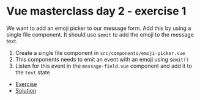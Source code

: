 # Vue masterclass day 2 - exercise 1

We want to add an emoji picker to our message form. Add this by using a single file component. It should use `$emit` to add the emoji to the message text.


1. Create a single file component in `src/components/emoji-picker.vue`
2. This components needs to emit an event with an emoji using `$emit()`
3. Listen for this event in the `message-field.vue` component and add it to the `text` state

* [Exercise](https://codesandbox.io/s/github/voorhoede/vue-masterclass-day-2/tree/exercise1)
* [Solution](https://codesandbox.io/s/github/voorhoede/vue-masterclass-day-2/tree/exercise1-solution)
